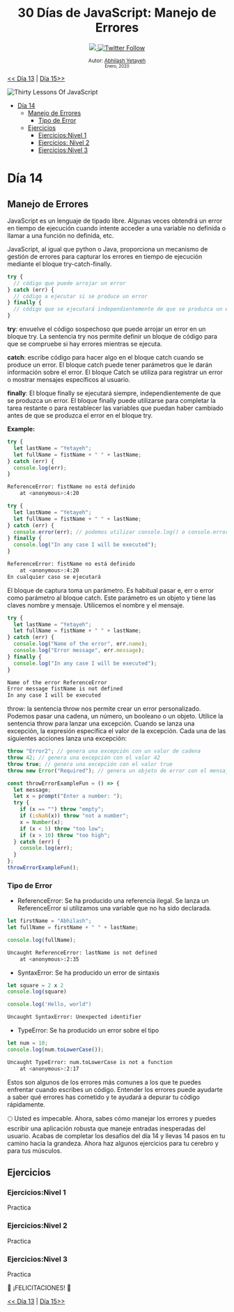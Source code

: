 <div align="center">
  <h1> 30 Días de JavaScript: Manejo de Errores</h1>
  <a class="header-badge" target="_blank" href="https://www.linkedin.com/in/Abhilash/">
  <img src="https://img.shields.io/badge/style--5eba00.svg?label=LinkedIn&logo=linkedin&style=social">
  </a>
  <a class="header-badge" target="_blank" href="https://twitter.com/Abhilash">
  <img alt="Twitter Follow" src="https://img.shields.io/twitter/follow/Abhilash?style=social">
  </a>

<sub>Autor:
<a href="https://www.linkedin.com/in/Abhilash/" target="_blank">Abhilash Yetayeh</a><br>
<small> Enero, 2020</small>
</sub>

</div>

[<< Día 13](../dia_13_Metodos_del_Objeto_Console/dia_13_metodos_del_objeto_console.md) | [Día 15>>](../dia_15_Clases/dia_15_clases.md)

![Thirty Lessons Of JavaScript](../images/banners/Lesson_1_14.png)

- [Día 14](#día-14)
  - [Manejo de Errores](#manejo-de-errores)
    - [Tipo de Error](#tipo-de-error)
  - [Ejercicios](#ejercicios)
    - [Ejercicios:Nivel 1](#ejerciciosnivel-1)
    - [Ejercicios: Nivel 2](#ejerciciosnivel-2)
    - [Ejercicios:Nivel 3](#ejerciciosnivel-3)

# Día 14

## Manejo de Errores

JavaScript es un lenguaje de tipado libre. Algunas veces obtendrá un error en tiempo de ejecución cuando intente acceder a una variable no definida o llamar a una función no definida, etc.

JavaScript, al igual que python o Java, proporciona un mecanismo de gestión de errores para capturar los errores en tiempo de ejecución mediante el bloque try-catch-finally.

```js
try {
  // código que puede arrojar un error
} catch (err) {
  // código a ejecutar si se produce un error
} finally {
  // código que se ejecutará independientemente de que se produzca un error o no
}
```

**try**: envuelve el código sospechoso que puede arrojar un error en un bloque try. La sentencia try nos permite definir un bloque de código para que se compruebe si hay errores mientras se ejecuta.

**catch**: escribe código para hacer algo en el bloque catch cuando se produce un error. El bloque catch puede tener parámetros que le darán información sobre el error. El bloque Catch se utiliza para registrar un error o mostrar mensajes específicos al usuario.

**finally**: El bloque finally se ejecutará siempre, independientemente de que se produzca un error. El bloque finally puede utilizarse para completar la tarea restante o para restablecer las variables que puedan haber cambiado antes de que se produzca el error en el bloque try.

**Example:**

```js
try {
  let lastName = "Yetayeh";
  let fullName = fistName + " " + lastName;
} catch (err) {
  console.log(err);
}
```

```sh
ReferenceError: fistName no está definido
    at <anonymous>:4:20
```

```js
try {
  let lastName = "Yetayeh";
  let fullName = fistName + " " + lastName;
} catch (err) {
  console.error(err); // podemos utilizar console.log() o console.error()
} finally {
  console.log("In any case I will be executed");
}
```

```sh
ReferenceError: fistName no está definido
    at <anonymous>:4:20
En cualquier caso se ejecutará
```

El bloque de captura toma un parámetro. Es habitual pasar e, err o error como parámetro al bloque catch. Este parámetro es un objeto y tiene las claves nombre y mensaje. Utilicemos el nombre y el mensaje.

```js
try {
  let lastName = "Yetayeh";
  let fullName = fistName + " " + lastName;
} catch (err) {
  console.log("Name of the error", err.name);
  console.log("Error message", err.message);
} finally {
  console.log("In any case I will be executed");
}
```

```sh
Name of the error ReferenceError
Error message fistName is not defined
In any case I will be executed
```

throw: la sentencia throw nos permite crear un error personalizado. Podemos pasar una cadena, un número, un booleano o un objeto. Utilice la sentencia throw para lanzar una excepción. Cuando se lanza una excepción, la expresión especifica el valor de la excepción. Cada una de las siguientes acciones lanza una excepción:

```js
throw "Error2"; // genera una excepción con un valor de cadena
throw 42; // genera una excepción con el valor 42
throw true; // genera una excepción con el valor true
throw new Error("Required"); // genera un objeto de error con el mensaje de Requerido
```

```js
const throwErrorExampleFun = () => {
  let message;
  let x = prompt("Enter a number: ");
  try {
    if (x == "") throw "empty";
    if (isNaN(x)) throw "not a number";
    x = Number(x);
    if (x < 5) throw "too low";
    if (x > 10) throw "too high";
  } catch (err) {
    console.log(err);
  }
};
throwErrorExampleFun();
```

### Tipo de Error

- ReferenceError: Se ha producido una referencia ilegal. Se lanza un ReferenceError si utilizamos una variable que no ha sido declarada.

```js
let firstName = "Abhilash";
let fullName = firstName + " " + lastName;

console.log(fullName);
```

```sh
Uncaught ReferenceError: lastName is not defined
    at <anonymous>:2:35
```

- SyntaxError: Se ha producido un error de sintaxis

```js
let square = 2 x 2
console.log(square)

console.log('Hello, world")
```

```sh
Uncaught SyntaxError: Unexpected identifier
```

- TypeError: Se ha producido un error sobre el tipo

```js
let num = 10;
console.log(num.toLowerCase());
```

```sh
Uncaught TypeError: num.toLowerCase is not a function
    at <anonymous>:2:17
```

Estos son algunos de los errores más comunes a los que te puedes enfrentar cuando escribes un código. Entender los errores puede ayudarte a saber qué errores has cometido y te ayudará a depurar tu código rápidamente.

🌕 Usted es impecable. Ahora, sabes cómo manejar los errores y puedes escribir una aplicación robusta que maneje entradas inesperadas del usuario. Acabas de completar los desafíos del día 14 y llevas 14 pasos en tu camino hacia la grandeza. Ahora haz algunos ejercicios para tu cerebro y para tus músculos.

## Ejercicios

### Ejercicios:Nivel 1

Practica

### Ejercicios:Nivel 2

Practica

### Ejercicios:Nivel 3

Practica

🎉 ¡FELICITACIONES! 🎉

[<< Día 13](../dia_13_Metodos_del_Objeto_Console/dia_13_metodos_del_objeto_console.md) | [Día 15>>](../dia_15_Clases/dia_15_clases.md)
